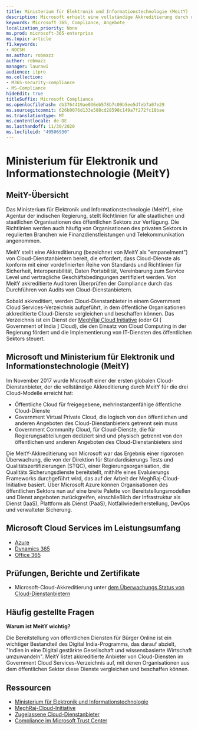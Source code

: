 ```yaml
---
title: Ministerium für Elektronik und Informationstechnologie (MeitY)
description: Microsoft erhielt eine vollständige Akkreditierung durch das Ministerium für Elektronik und Informationstechnologie in Indien.
keywords: Microsoft 365, Compliance, Angebote
localization_priority: None
ms.prod: microsoft-365-enterprise
ms.topic: article
f1.keywords:
- NOCSH
ms.author: robmazz
author: robmazz
manager: laurawi
audience: itpro
ms.collection:
- M365-security-compliance
- MS-Compliance
hideEdit: true
titleSuffix: Microsoft Compliance
ms.openlocfilehash: db3764419ae036eb578b7c09b5ee5dfeb7a07e29
ms.sourcegitcommit: 626b0076d133e588cd28598c149a7f272fc18bae
ms.translationtype: MT
ms.contentlocale: de-DE
ms.lasthandoff: 11/30/2020
ms.locfileid: "49506930"
---
```

# <a name="ministry-of-electronics-and-information-technology-meity"></a>Ministerium für Elektronik und Informationstechnologie (MeitY)

## <a name="meity-overview"></a>MeitY-Übersicht

Das Ministerium für Elektronik und Informationstechnologie (MeitY), eine Agentur der indischen Regierung, stellt Richtlinien für alle staatlichen und staatlichen Organisationen des öffentlichen Sektors zur Verfügung. Die Richtlinien werden auch häufig von Organisationen des privaten Sektors in regulierten Branchen wie Finanzdienstleistungen und Telekommunikation angenommen.

MeitY stellt eine Akkreditierung (bezeichnet von MeitY als "empanelment") von Cloud-Dienstanbietern bereit, die erfordert, dass Cloud-Dienste als konform mit einer vordefinierten Reihe von Standards und Richtlinien für Sicherheit, Interoperabilität, Daten Portabilität, Vereinbarung zum Service Level und vertragliche Geschäftsbedingungen zertifiziert werden. Von MeitY akkreditierte Auditoren Überprüfen der Compliance durch das Durchführen von Audits von Cloud-Dienstanbietern.

Sobald akkreditiert, werden Cloud-Dienstanbieter in einem Government Cloud Services-Verzeichnis aufgeführt, in dem öffentliche Organisationen akkreditierte Cloud-Dienste vergleichen und beschaffen können. Das Verzeichnis ist ein Dienst der [MeghRaj Cloud Initiative](https://meity.gov.in/content/gi-cloud-meghraj) (oder GI \[ Government of India \] Cloud), die den Einsatz von Cloud Computing in der Regierung fördert und die Implementierung von IT-Diensten des öffentlichen Sektors steuert.

## <a name="microsoft-and-ministry-of-electronics-and-information-technology-meity"></a>Microsoft und Ministerium für Elektronik und Informationstechnologie (MeitY)

Im November 2017 wurde Microsoft einer der ersten globalen Cloud-Dienstanbieter, der die vollständige Akkreditierung durch MeitY für die drei Cloud-Modelle erreicht hat:

- Öffentliche Cloud für freigegebene, mehrinstanzenfähige öffentliche Cloud-Dienste
- Government Virtual Private Cloud, die logisch von den öffentlichen und anderen Angeboten des Cloud-Dienstanbieters getrennt sein muss
- Government Community Cloud, für Cloud-Dienste, die für Regierungsabteilungen dediziert sind und physisch getrennt von den öffentlichen und anderen Angeboten des Cloud-Dienstanbieters sind

Die MeitY-Akkreditierung von Microsoft war das Ergebnis einer rigorosen Überwachung, die von der Direktion für Standardisierungs Tests und Qualitätszertifizierungen (STQC), einer Regierungsorganisation, die Qualitäts Sicherungsdienste bereitstellt, mithilfe eines Evaluierungs Frameworks durchgeführt wird, das auf der Arbeit der MeghRaj-Cloud-Initiative basiert. Über Microsoft Azure können Organisationen des öffentlichen Sektors nun auf eine breite Palette von Bereitstellungsmodellen und Dienst angeboten zurückgreifen, einschließlich der Infrastruktur als Dienst (IaaS), Plattform als Dienst (PaaS), Notfallwiederherstellung, DevOps und verwalteter Sicherung.

## <a name="microsoft-in-scope-cloud-services"></a>Microsoft Cloud Services im Leistungsumfang

- [Azure](https://aka.ms/AzureCompliance)
- [Dynamics 365](https://download.microsoft.com/download/E/1/9/E1977163-7A86-4812-AC18-C03ADC958AAF/Microsoft_Dynamics_365_Cloud_Service_Compliance_Datasheet.pdf)
- [Office 365](https://aka.ms/Office365ComplianceOfferings)

## <a name="audits-reports-and-certificates"></a>Prüfungen, Berichte und Zertifikate

- Microsoft-Cloud-Akkreditierung unter [dem Überwachungs Status von Cloud-Dienstanbietern](https://meity.gov.in/content/gi-cloud-meghraj)

## <a name="frequently-asked-questions"></a>Häufig gestellte Fragen

**Warum ist MeitY wichtig?**

Die Bereitstellung von öffentlichen Diensten für Bürger Online ist ein wichtiger Bestandteil des Digital India-Programms, das darauf abzielt, "Indien in eine Digital gestärkte Gesellschaft und wissensbasierte Wirtschaft umzuwandeln". MeitY listet akkreditierte Anbieter von Cloud-Diensten im Government Cloud Services-Verzeichnis auf, mit denen Organisationen aus dem öffentlichen Sektor diese Dienste vergleichen und beschaffen können.

## <a name="resources"></a>Ressourcen

- [Ministerium für Elektronik und Informationstechnologie](https://meity.gov.in/)
- [MeghRaj-Cloud-Initiative](https://meity.gov.in/content/gi-cloud-meghraj)
- [Zugelassene Cloud-Dienstanbieter](https://meity.gov.in/content/gi-cloud-meghraj)
- [Compliance im Microsoft Trust Center](https://www.microsoft.com/trust-center/compliance/compliance-overview)
